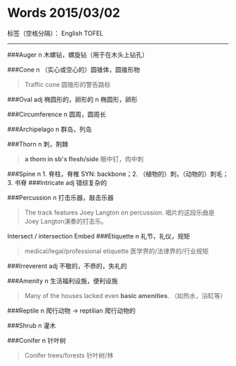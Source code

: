 # Words 2015/03/02

标签（空格分隔）： English TOFEL

---

###Auger
n 木螺钻，螺旋钻（用于在木头上钻孔）

###Cone
n （实心或空心的）圆锥体，圆锥形物
> Traffic cone 圆锥形的警告路标

###Oval
adj 椭圆形的，卵形的
n 椭圆形，卵形

###Circumference
n 圆周，圆周长

###Archipelago
n 群岛，列岛

###Thorn
n 刺，荆棘
> **a thorn in sb's flesh/side** 眼中钉，肉中刺

###Spine
n 1. 脊柱，脊椎 SYN: backbone；2. （植物的）刺，（动物的）刺毛；3. 书脊
###Intricate
adj 错综复杂的

###Percussion
n 打击乐器，敲击乐器
> The track features Joey Langton on percussion. 唱片的这段乐曲是Joey Langton演奏的打击乐。

Intersect / intersection
Embed
###Etiquette
n 礼节，礼仪，规矩
> medical/legal/professional etiquette 医学界的/法律界的/行业规矩

###Irreverent
adj 不敬的，不恭的，失礼的

###Amenity
n 生活福利设施，便利设施
> Many of the houses lacked even **basic amenities**. （如热水，浴缸等）

###Reptile
n 爬行动物
-> reptilian 爬行动物的

###Shrub
n 灌木

###Conifer
n 针叶树
> Conifer trees/forests 针叶树/林







